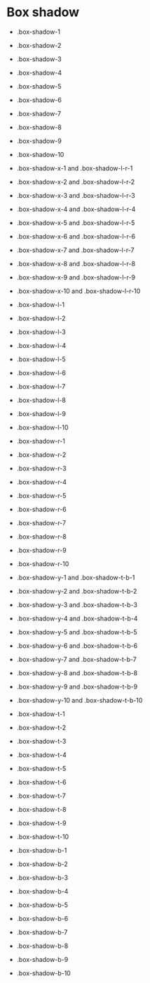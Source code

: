 # Box shadow

- .box-shadow-1
- .box-shadow-2
- .box-shadow-3
- .box-shadow-4
- .box-shadow-5
- .box-shadow-6
- .box-shadow-7
- .box-shadow-8
- .box-shadow-9
- .box-shadow-10

- .box-shadow-x-1 and .box-shadow-l-r-1
- .box-shadow-x-2 and .box-shadow-l-r-2
- .box-shadow-x-3 and .box-shadow-l-r-3
- .box-shadow-x-4 and .box-shadow-l-r-4
- .box-shadow-x-5 and .box-shadow-l-r-5
- .box-shadow-x-6 and .box-shadow-l-r-6
- .box-shadow-x-7 and .box-shadow-l-r-7
- .box-shadow-x-8 and .box-shadow-l-r-8
- .box-shadow-x-9 and .box-shadow-l-r-9
- .box-shadow-x-10 and .box-shadow-l-r-10

- .box-shadow-l-1
- .box-shadow-l-2
- .box-shadow-l-3
- .box-shadow-l-4
- .box-shadow-l-5
- .box-shadow-l-6
- .box-shadow-l-7
- .box-shadow-l-8
- .box-shadow-l-9
- .box-shadow-l-10

- .box-shadow-r-1
- .box-shadow-r-2
- .box-shadow-r-3
- .box-shadow-r-4
- .box-shadow-r-5
- .box-shadow-r-6
- .box-shadow-r-7
- .box-shadow-r-8
- .box-shadow-r-9
- .box-shadow-r-10

- .box-shadow-y-1 and .box-shadow-t-b-1
- .box-shadow-y-2 and .box-shadow-t-b-2
- .box-shadow-y-3 and .box-shadow-t-b-3
- .box-shadow-y-4 and .box-shadow-t-b-4
- .box-shadow-y-5 and .box-shadow-t-b-5
- .box-shadow-y-6 and .box-shadow-t-b-6
- .box-shadow-y-7 and .box-shadow-t-b-7
- .box-shadow-y-8 and .box-shadow-t-b-8
- .box-shadow-y-9 and .box-shadow-t-b-9
- .box-shadow-y-10 and .box-shadow-t-b-10

- .box-shadow-t-1
- .box-shadow-t-2
- .box-shadow-t-3
- .box-shadow-t-4
- .box-shadow-t-5
- .box-shadow-t-6
- .box-shadow-t-7
- .box-shadow-t-8
- .box-shadow-t-9
- .box-shadow-t-10

- .box-shadow-b-1
- .box-shadow-b-2
- .box-shadow-b-3
- .box-shadow-b-4
- .box-shadow-b-5
- .box-shadow-b-6
- .box-shadow-b-7
- .box-shadow-b-8
- .box-shadow-b-9
- .box-shadow-b-10
